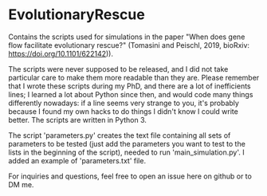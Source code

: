 # EvolutionaryRescue
Contains the scripts used for simulations in the paper "When does gene flow facilitate evolutionary rescue?" (Tomasini and Peischl, 2019, bioRxiv: https://doi.org/10.1101/622142)).

The scripts were never supposed to be released, and I did not take particular care to make them more readable than they are. Please remember that I wrote these scripts during my PhD, and there are a lot of inefficients lines; I learned a lot about Python since then, and would code many things differently nowadays: if a line seems very strange to you, it's probably because I found my own hacks to do things I didn't know I could write better. The scripts are written in Python 3. 

The script 'parameters.py' creates the text file containing all sets of parameters to be tested (just add the parameters you want to test to the lists in the beginning of the script), needed to run 'main_simulation.py'. I added an example of 'parameters.txt' file.  

For inquiries and questions, feel free to open an issue here on github or to DM me.
